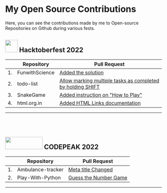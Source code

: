 # My Open Source Contributions
Here, you can see the contributions made by me to Open-source Repositories on Github during various fests.<br/>

## <img src="https://user-images.githubusercontent.com/94428262/206864629-66f46d6f-c00b-491a-9b24-0b8c345d8774.png" width="40" height="40" /> Hacktoberfest 2022
|| Repository | Pull Request|
|---|------------|-------------|
|1.|FunwithScience|[Added the solution](https://github.com/Tech-N-Science/FunwithScience/pull/704)||
|2.|todo-list|[Allow marking multiple tasks as completed by holding SHIFT](https://github.com/mnosov622/todo-list/pull/30)| 
|3.|SnakeGame|[Added instruction on "How to Play"](https://github.com/devsargam/SnakeGame/pull/56)|
|4.|html.org.in|[Added HTML Links documentation](https://github.com/Diptenusarkar/html.org.in/pull/28)|
- - -
<br/>
<br/>


## <img src="https://user-images.githubusercontent.com/94428262/206864746-6401a2ad-987d-482c-86fe-59f8f07d0656.png" width="120" height="40" /> CODEPEAK 2022
|| Repository | Pull Request|
|---|------------|-------------|
|1.|Ambulance-tracker|[Meta title Changed](https://github.com/Yaswanth820/Ambulance-tracker/pull/30)|
|2.|Play-With-Python|[Guess the Number Game](https://github.com/World-of-ML/Play-With-Python/pull/118)|
- - -
